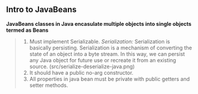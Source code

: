 ## Intro to JavaBeans

**JavaBeans classes in Java encasulate multiple objects into single objects termed as Beans**

> 1.  Must implement Serializable.
  _Serialization:_
  > Serialization is basically persisting.
  > Serialization is a mechanism of converting the state of an object into a byte stream.
  > In this way, we can persist any Java object for future use or recreate it from an existing source.
  (src/serialize-deserialize-java.png)
> 2.  It should have a public no-arg constructor.
> 3.  All properties in java bean must be private with public getters and setter methods.
